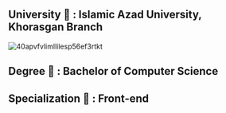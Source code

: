 ## University 🏫 : Islamic Azad University, Khorasgan Branch
![40apvfvlimllilesp56ef3rtkt](https://github.com/mmdrezakz/ME/assets/155852540/1fc77429-4265-4008-ac40-42a0f21c8afb)

## Degree 📔 : Bachelor of Computer Science
## Specialization 🏅 : Front-end
